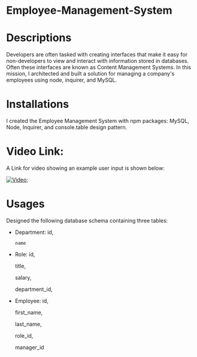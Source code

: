 # Employee-Management-System


#  Descriptions

Developers are often tasked with creating interfaces that make it easy for non-developers to view and interact with information stored in databases. Often these interfaces are known as Content Management Systems. In this mission, I architected and built a solution for managing a company's employees using node, inquirer, and MySQL.


# Installations
I created the Employee Management System with npm packages: MySQL, Node, Inquirer, and console.table design pattern.

# Video Link:
A Link for video showing an example user input is shown below:

[![Video](https://i9.ytimg.com/vi/H9LvkP39_tk/mq2.jpg?sqp=CIyW7Y8G&rs=AOn4CLAm3BRXjHM9l6WtROVWYqj_5BABQQ)](https://youtu.be/H9LvkP39_tk);

 

# Usages
Designed the following database schema containing three tables:

* Department:
      id,

      name

* Role:
     id,

     title,

     salary,

     department_id,


* Employee:
     id,

     first_name,

     last_name,

     role_id,

     manager_id
